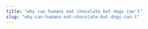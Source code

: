 ```yaml
---
title: "why can humans eat chocolate but dogs can't"
slug: "why-can-humans-eat-chocolate-but-dogs-can-t"
---
```


